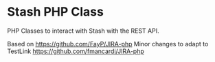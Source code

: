 # Stash PHP Class
PHP Classes to interact with Stash with the REST API.

Based on https://github.com/FayP/JIRA-php
Minor changes to adapt to TestLink https://github.com/fmancardi/JIRA-php
